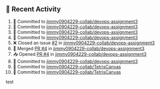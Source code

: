 ## 📌 Recent Activity
<!--START_SECTION:activity-->
1. 📝 Committed to [jimmy0904229-collab/devops-assignment3](https://github.com/jimmy0904229-collab/devops-assignment3/commit/f454d496dcbbce58266e3ae1aacb2aa51d481b69)
2. 📝 Committed to [jimmy0904229-collab/devops-assignment3](https://github.com/jimmy0904229-collab/devops-assignment3/commit/b14a0abc619c9347f919c184df869afad4975d67)
3. 📝 Committed to [jimmy0904229-collab/devops-assignment3](https://github.com/jimmy0904229-collab/devops-assignment3/commit/762f0536933059d11e6ac6d99ace4bd9cbb5e548)
4. 📝 Committed to [jimmy0904229-collab/devops-assignment3](https://github.com/jimmy0904229-collab/devops-assignment3/commit/f3b3859e3c6dba8fc98f18bb94e3521724309549)
5. ❌ Closed an issue [#2](https://github.com/jimmy0904229-collab/devops-assignment3/issues/2) in [jimmy0904229-collab/devops-assignment3](https://github.com/jimmy0904229-collab/devops-assignment3)
6. 🔀 Merged [PR #4](https://github.com/jimmy0904229-collab/devops-assignment3/pull/4) in [jimmy0904229-collab/devops-assignment3](https://github.com/jimmy0904229-collab/devops-assignment3)
7. 📥 Opened [PR #4](https://github.com/jimmy0904229-collab/devops-assignment3/pull/4) in [jimmy0904229-collab/devops-assignment3](https://github.com/jimmy0904229-collab/devops-assignment3)
8. 📝 Committed to [jimmy0904229-collab/devops-assignment3](https://github.com/jimmy0904229-collab/devops-assignment3/commit/de026862a77507253db53a084e1373aa726dda40)
9. 📝 Committed to [jimmy0904229-collab/TetrisCanvas](https://github.com/jimmy0904229-collab/TetrisCanvas/commit/d9ec551ca29cfae2d9c4a25309a13a9a9058b28d)
10. 📝 Committed to [jimmy0904229-collab/TetrisCanvas](https://github.com/jimmy0904229-collab/TetrisCanvas/commit/8f040ec5c025bb4be7013c9bd54cbf35189525ae)
<!--END_SECTION:activity-->
test
